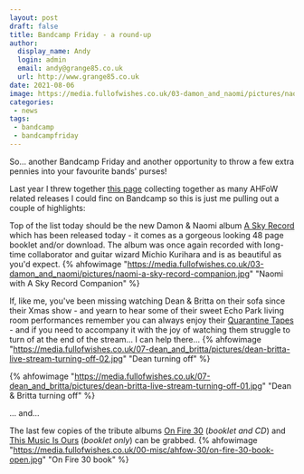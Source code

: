```yaml
---
layout: post
draft: false
title: Bandcamp Friday - a round-up
author:
  display_name: Andy
  login: admin
  email: andy@grange85.co.uk
  url: http://www.grange85.co.uk
date: 2021-08-06 
image: https://media.fullofwishes.co.uk/03-damon_and_naomi/pictures/naomi-a-sky-record-companion.jpg
categories:
 - news
tags:
 - bandcamp
 - bandcampfriday
---
```

So... another Bandcamp Friday and another opportunity to throw a few extra pennies into your favourite bands' purses!

Last year I threw together [this page](/articles/bandcamp-releases/) collecting together as many AHFoW related releases I could finc on Bandcamp so this is just me pulling out a couple of highlights:

<!--more-->

Top of the list today should be the new Damon & Naomi album [A Sky Record](https://damonandnaomi.bandcamp.com/album/a-sky-record) which has been released today - it comes as a gorgeous looking 48 page booklet and/or download. The album was once again recorded with long-time collaborator and guitar wizard Michio Kurihara and is as beautiful as you'd expect.
{% ahfowimage "https://media.fullofwishes.co.uk/03-damon_and_naomi/pictures/naomi-a-sky-record-companion.jpg" "Naomi with A Sky Record Companion" %}

If, like me, you've been missing watching Dean & Britta on their sofa since their Xmas show - and yearn to hear some of their sweet Echo Park living room performances remember you can always enjoy their [Quarantine Tapes](https://deanandbritta.bandcamp.com/album/quarantine-tapes) - and if you need to accompany it with the joy of watching them struggle to turn of at the end of the stream... I can help there...
{% ahfowimage "https://media.fullofwishes.co.uk/07-dean_and_britta/pictures/dean-britta-live-stream-turning-off-02.jpg" "Dean turning off" %}

{% ahfowimage "https://media.fullofwishes.co.uk/07-dean_and_britta/pictures/dean-britta-live-stream-turning-off-01.jpg" "Dean & Britta turning off" %}

... and... 

The last few copies of the tribute albums [On Fire 30](https://aheadfullofwishes.bandcamp.com/album/on-fire-30) (_booklet and CD_) and [This Music Is Ours](https://aheadfullofwishes.bandcamp.com/merch/this-music-is-ours-booklet-and-download) (_booklet only_) can be grabbed.
{% ahfowimage "https://media.fullofwishes.co.uk/00-misc/ahfow-30/on-fire-30-book-open.jpg" "On Fire 30 book" %}

